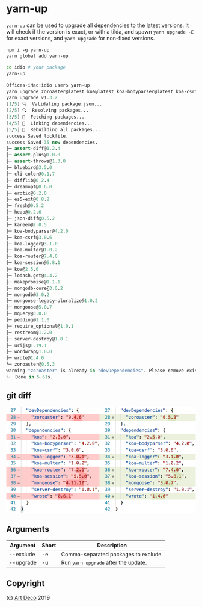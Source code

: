 # yarn-up

`yarn-up` can be used to upgrade all dependencies to the latest versions. It will check if the version is exact, or with a tilda, and spawn `yarn upgrade -E` for exact versions, and `yarn upgrade` for non-fixed versions.

```
npm i -g yarn-up
yarn global add yarn-up
```

```sh
cd idio # your package
yarn-up
```

```fs
Offices-iMac:idio user$ yarn-up
yarn upgrade zoroaster@latest koa@latest koa-bodyparser@latest koa-csrf@latest koa-logger@latest koa-multer@latest koa-router@latest koa-session@latest mongoose@latest server-destroy@latest wrote@latest --exact
yarn upgrade v1.3.2
[1/5] 🔍  Validating package.json...
[2/5] 🔍  Resolving packages...
[3/5] 🚚  Fetching packages...
[4/5] 🔗  Linking dependencies...
[5/5] 📃  Rebuilding all packages...
success Saved lockfile.
success Saved 35 new dependencies.
├─ assert-diff@1.2.4
├─ assert-plus@1.0.0
├─ assert-throws@1.3.0
├─ bluebird@3.5.0
├─ cli-color@0.1.7
├─ difflib@0.2.4
├─ dreamopt@0.6.0
├─ erotic@0.2.0
├─ es5-ext@0.8.2
├─ fresh@0.5.2
├─ heap@0.2.6
├─ json-diff@0.5.2
├─ kareem@2.0.5
├─ koa-bodyparser@4.2.0
├─ koa-csrf@3.0.6
├─ koa-logger@3.1.0
├─ koa-multer@1.0.2
├─ koa-router@7.4.0
├─ koa-session@5.8.1
├─ koa@2.5.0
├─ lodash.get@4.4.2
├─ makepromise@1.1.1
├─ mongodb-core@3.0.2
├─ mongodb@3.0.2
├─ mongoose-legacy-pluralize@1.0.2
├─ mongoose@5.0.7
├─ mquery@3.0.0
├─ pedding@1.1.0
├─ require_optional@1.0.1
├─ restream@1.2.0
├─ server-destroy@1.0.1
├─ urijs@1.19.1
├─ wordwrap@1.0.0
├─ wrote@1.4.0
└─ zoroaster@0.5.3
warning "zoroaster" is already in "devDependencies". Please remove existing entry first before adding it to "dependencies".
✨  Done in 5.61s.
```

## git diff

![git diff](./illustration.png)

## Arguments

<table>
 <thead>
  <tr>
   <th>Argument</th> 
   <th>Short</th>
   <th>Description</th>
  </tr>
 </thead>
  <tr>
   <td>--exclude</td>
   <td>-e</td>
   <td>Comma-separated packages to exclude.</td>
  </tr>
  <tr>
   <td>--upgrade</td>
   <td>-u</td>
   <td>Run <code>yarn upgrade</code> after the update.</td>
  </tr>
</table>

## Copyright

(c) [Art Deco][1] 2019

[1]: https://artd.eco